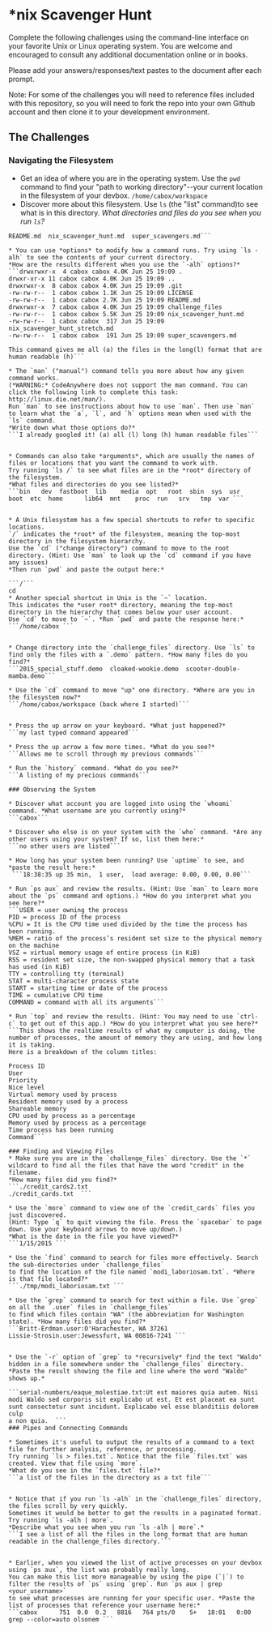 # *nix Scavenger Hunt

Complete the following challenges using the command-line interface on your favorite
Unix or Linux operating system. You are welcome and encouraged to consult any
additional documentation online or in books.

Please add your answers/responses/text pastes to the document after each prompt.

Note: For some of the challenges you will need to reference files included with
this repository, so you will need to fork the repo into your own Github account
and then clone it to your development environment.

## The Challenges

  ### Navigating the Filesystem

* Get an idea of where you are in the operating system. Use the `pwd` command to find your "path to working directory"--your current location in the filesystem of your devbox. 
```/home/cabox/workspace ```
* Discover more about this filesystem. Use `ls` (the "list" command)to see what is in this directory. 
*What directories and files do you see when you run `ls`?*
```LICENSE    challenge_files        nix_scavenger_hunt_stretch.md             
README.md  nix_scavenger_hunt.md  super_scavengers.md```

* You can use *options* to modify how a command runs. Try using `ls -alh` to see the contents of your current directory. 
*How are the results different when you use the `-alh` options?*
```drwxrwxr-x  4 cabox cabox 4.0K Jun 25 19:09 .                               
drwxr-xr-x 11 cabox cabox 4.0K Jun 25 19:09 ..                              
drwxrwxr-x  8 cabox cabox 4.0K Jun 25 19:09 .git                            
-rw-rw-r--  1 cabox cabox 1.1K Jun 25 19:09 LICENSE                         
-rw-rw-r--  1 cabox cabox 2.7K Jun 25 19:09 README.md                       
drwxrwxr-x  7 cabox cabox 4.0K Jun 25 19:09 challenge_files                 
-rw-rw-r--  1 cabox cabox 5.5K Jun 25 19:09 nix_scavenger_hunt.md           
-rw-rw-r--  1 cabox cabox  317 Jun 25 19:09 nix_scavenger_hunt_stretch.md   
-rw-rw-r--  1 cabox cabox  191 Jun 25 19:09 super_scavengers.md 

This command gives me all (a) the files in the long(l) format that are human readable (h)```

* The `man` ("manual") command tells you more about how any given command works.
(*WARNING:* CodeAnywhere does not support the man command. You can click the following link to complete this task: http://linux.die.net/man/). 
Run `man` to see instructions about how to use `man`. Then use `man` to learn what the `a`, `l`, and `h` options mean when used with the `ls` command. 
*Write down what those options do?* 
```I already googled it! (a) all (l) long (h) human readable files```


* Commands can also take *arguments*, which are usually the names of files or locations that you want the command to work with. 
Try running `ls /` to see what files are in the *root* directory of the filesystem. 
*What files and directories do you see listed?*
```bin   dev  fastboot  lib    media  opt   root  sbin  sys  usr               
boot  etc  home      lib64  mnt    proc  run   srv   tmp  var ```


* A Unix filesystem has a few special shortcuts to refer to specific locations. 
`/` indicates the *root* of the filesystem, meaning the top-most directory in the filesystem hierarchy. 
Use the `cd` ("change directory") command to move to the root directory. (Hint: Use `man` to look up the `cd` command if you have any issues) 
*Then run `pwd` and paste the output here:*

```/```
cd
* Another special shortcut in Unix is the `~` location. 
This indicates the *user root* directory, meaning the top-most directory in the hierarchy that comes below your user account. 
Use `cd` to move to `~`. *Run `pwd` and paste the response here:*
```/home/cabox ```


* Change directory into the `challenge_files` directory. Use `ls` to find only the files with a `.demo` pattern. *How many files do you find?*
```2015_special_stuff.demo  cloaked-wookie.demo  scooter-double-mamba.demo```  

* Use the `cd` command to move "up" one directory. *Where are you in the filesystem now?*
```/home/cabox/workspace (back where I started)```


* Press the up arrow on your keyboard. *What just happened?*
```my last typed command appeared```

* Press the up arrow a few more times. *What do you see?*
```Allows me to scroll through my previous commands```

* Run the `history` command. *What do you see?*
```A listing of my precious commands```

### Observing the System

* Discover what account you are logged into using the `whoami` command. *What username are you currently using?*
```cabox```

* Discover who else is on your system with the `who` command. *Are any other users using your system? If so, list them here:*
```no other users are listed```

* How long has your system been running? Use `uptime` to see, and *paste the result here:*
 ```18:38:35 up 35 min,  1 user,  load average: 0.00, 0.00, 0.00```
 
* Run `ps aux` and review the results. (Hint: Use `man` to learn more about the `ps` command and options.) *How do you interpret what you see here?*
```USER = user owning the process
PID = process ID of the process
%CPU = It is the CPU time used divided by the time the process has been running.
%MEM = ratio of the process’s resident set size to the physical memory on the machine
VSZ = virtual memory usage of entire process (in KiB)
RSS = resident set size, the non-swapped physical memory that a task has used (in KiB)
TTY = controlling tty (terminal)
STAT = multi-character process state
START = starting time or date of the process
TIME = cumulative CPU time
COMMAND = command with all its arguments```

* Run `top` and review the results. (Hint: You may need to use `ctrl-c` to get out of this app.) *How do you interpret what you see here?*
```This shows the realtime results of what my computer is doing, the number of processes, the amount of memory they are using, and how long it is taking.
Here is a breakdown of the column titles:

Process ID
User
Priority
Nice level
Virtual memory used by process
Resident memory used by a process
Shareable memory
CPU used by process as a percentage
Memory used by process as a percentage
Time process has been running
Command```

### Finding and Viewing Files
* Make sure you are in the `challenge_files` directory. Use the `*` wildcard to find all the files that have the word "credit" in the filename. 
*How many files did you find?*
```./credit_cards2.txt                                                                                                                                                                                               
./credit_cards.txt  ```

* Use the `more` command to view one of the `credit_cards` files you just discovered. 
(Hint: Type `q` to quit viewing the file. Press the `spacebar` to page down. Use your keyboard arrows to move up/down.) 
*What is the date in the file you have viewed?*
```1/15/2015 ```

* Use the `find` command to search for files more effectively. Search the sub-directories under `challenge_files` 
to find the location of the file named `modi_laboriosam.txt`. *Where is that file located?*
```./tmp/modi_laboriosam.txt ```

* Use the `grep` command to search for text within a file. Use `grep` on all the `.user` files in `challenge_files` 
to find which files contain "WA" (the abbreviation for Washington state). *How many files did you find?*
```Britt-Erdman.user:O'Harachester, WA 37261                                                                                                                                                                         
Lissie-Strosin.user:Jewessfurt, WA 00816-7241 ```


* Use the `-r` option of `grep` to *recursively* find the text "Waldo" hidden in a file somewhere under the `challenge_files` directory. 
*Paste the result showing the file and line where the word "Waldo" shows up.*

```serial-numbers/eaque_molestiae.txt:Ut est maiores quia autem. Nisi modi Waldo sed corporis sit explicabo ut est. Et est placeat ea sunt sunt consectetur sunt incidunt. Explicabo vel esse blanditiis dolorem culp
a non quia.  ```
### Pipes and Connecting Commands

* Sometimes it's useful to output the results of a command to a text file for further analysis, reference, or processing. 
Try running `ls > files.txt`. Notice that the file `files.txt` was created. View that file using `more`. 
*What do you see in the `files.txt` file?*
```a list of the files in the directory as a txt file```


* Notice that if you run `ls -alh` in the `challenge_files` directory, the files scroll by very quickly. 
Sometimes it would be better to get the results in a paginated format. Try running `ls -alh | more`. 
*Describe what you see when you run `ls -alh | more`.*
```I see a list of all the files in the long format that are human readable in the challenge_files directory.```


* Earlier, when you viewed the list of active processes on your devbox using `ps aux`, the list was probably really long. 
You can make this list more manageable by using the pipe (`|`) to filter the results of `ps` using `grep`. Run `ps aux | grep <your_username>` 
to see what processes are running for your specific user. *Paste the list of processes that reference your username here:*
```cabox      751  0.0  0.2   8816   764 pts/0    S+   18:01   0:00 grep --color=auto olsonem ```

